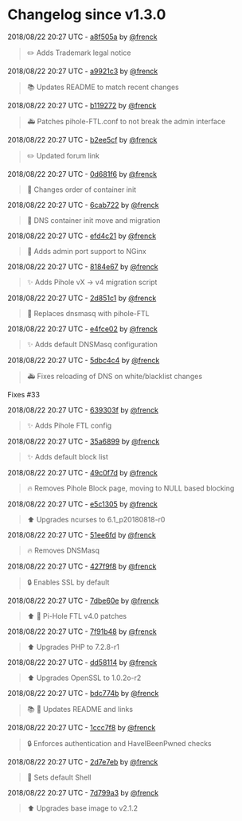 # Changelog since v1.3.0

2018/08/22 20:27 UTC - [a8f505a](https://github.com/hassio-addons/addon-pi-hole/commit/a8f505a9f6f6e835be9c18194299de8690ee694c) by [@frenck](https://github.com/frenck)
> :pencil2: Adds Trademark legal notice 

2018/08/22 20:27 UTC - [a9921c3](https://github.com/hassio-addons/addon-pi-hole/commit/a9921c3d53b741e4ae9aae9a6860e1d29de7fa5e) by [@frenck](https://github.com/frenck)
> :books: Updates README to match recent changes 

2018/08/22 20:27 UTC - [b119272](https://github.com/hassio-addons/addon-pi-hole/commit/b119272534d9e6d31a17e86d88f14731f8489f9d) by [@frenck](https://github.com/frenck)
> :ambulance: Patches pihole-FTL.conf to not break the admin interface 

2018/08/22 20:27 UTC - [b2ee5cf](https://github.com/hassio-addons/addon-pi-hole/commit/b2ee5cf067fc4e0fe69c78cae4cd5d473ad6779b) by [@frenck](https://github.com/frenck)
> :pencil2: Updated forum link 

2018/08/22 20:27 UTC - [0d681f6](https://github.com/hassio-addons/addon-pi-hole/commit/0d681f6621a5f6c3268e0ee44ee3b34f20fc112c) by [@frenck](https://github.com/frenck)
> :tractor: Changes order of container init 

2018/08/22 20:27 UTC - [6cab722](https://github.com/hassio-addons/addon-pi-hole/commit/6cab722dcf1d51ab2cf49483c2db62387e60cf11) by [@frenck](https://github.com/frenck)
> :tractor: DNS container init move and migration 

2018/08/22 20:27 UTC - [efd4c21](https://github.com/hassio-addons/addon-pi-hole/commit/efd4c21ab634d5f946d6312945ff6db9bf198d05) by [@frenck](https://github.com/frenck)
> :tractor: Adds admin port support to NGinx 

2018/08/22 20:27 UTC - [8184e67](https://github.com/hassio-addons/addon-pi-hole/commit/8184e670cc88b00f99ae7eb5f047248625e1e2db) by [@frenck](https://github.com/frenck)
> :sparkles: Adds Pihole vX -> v4 migration script 

2018/08/22 20:27 UTC - [2d851c1](https://github.com/hassio-addons/addon-pi-hole/commit/2d851c1a7fecf17bdf5769d3d80c7aa9bf2c00c1) by [@frenck](https://github.com/frenck)
> :tractor: Replaces dnsmasq with pihole-FTL 

2018/08/22 20:27 UTC - [e4fce02](https://github.com/hassio-addons/addon-pi-hole/commit/e4fce021da17a3bb48c255ddc127b11eee30f467) by [@frenck](https://github.com/frenck)
> :sparkles: Adds default DNSMasq configuration 

2018/08/22 20:27 UTC - [5dbc4c4](https://github.com/hassio-addons/addon-pi-hole/commit/5dbc4c4bb0e1ec03503064b181cdcf67d5b856b1) by [@frenck](https://github.com/frenck)
> :ambulance: Fixes reloading of DNS on white/blacklist changes

Fixes #33 

2018/08/22 20:27 UTC - [639303f](https://github.com/hassio-addons/addon-pi-hole/commit/639303fec51a95ae5a7685d3f73cc1fe56042bf5) by [@frenck](https://github.com/frenck)
> :sparkles: Adds Pihole FTL config 

2018/08/22 20:27 UTC - [35a6899](https://github.com/hassio-addons/addon-pi-hole/commit/35a6899b71042ba0ebf42f7ba38c4ef433331420) by [@frenck](https://github.com/frenck)
> :sparkles: Adds default block list 

2018/08/22 20:27 UTC - [49c0f7d](https://github.com/hassio-addons/addon-pi-hole/commit/49c0f7dd55452dd5c315ffc0b05e93e69626b6e8) by [@frenck](https://github.com/frenck)
> :fire: Removes Pihole Block page, moving to NULL based blocking 

2018/08/22 20:27 UTC - [e5c1305](https://github.com/hassio-addons/addon-pi-hole/commit/e5c1305e74ee12bafe52f4fc90fc05a440780b66) by [@frenck](https://github.com/frenck)
> :arrow_up: Upgrades ncurses to 6.1_p20180818-r0 

2018/08/22 20:27 UTC - [51ee6fd](https://github.com/hassio-addons/addon-pi-hole/commit/51ee6fda01724db7b8a4cb453a7b43950edd09d9) by [@frenck](https://github.com/frenck)
> :fire: Removes DNSMasq 

2018/08/22 20:27 UTC - [427f9f8](https://github.com/hassio-addons/addon-pi-hole/commit/427f9f8d7541dd4392587e3a51062bb69584b2da) by [@frenck](https://github.com/frenck)
> :lock: Enables SSL by default 

2018/08/22 20:27 UTC - [7dbe60e](https://github.com/hassio-addons/addon-pi-hole/commit/7dbe60e92a7e690096d11d3377c86c4ede262e27) by [@frenck](https://github.com/frenck)
> :arrow_up: :hammer: Pi-Hole FTL v4.0 patches 

2018/08/22 20:27 UTC - [7f91b48](https://github.com/hassio-addons/addon-pi-hole/commit/7f91b483e934e7ae50058e7ead6df59376b80364) by [@frenck](https://github.com/frenck)
> :arrow_up: Upgrades PHP to 7.2.8-r1 

2018/08/22 20:27 UTC - [dd58114](https://github.com/hassio-addons/addon-pi-hole/commit/dd581146697c78e489398e75b8a9162e8be86a98) by [@frenck](https://github.com/frenck)
> :arrow_up: Upgrades OpenSSL to 1.0.2o-r2 

2018/08/22 20:27 UTC - [bdc774b](https://github.com/hassio-addons/addon-pi-hole/commit/bdc774bc9e3a48322a5b8a86e3f88dda581ceaee) by [@frenck](https://github.com/frenck)
> :books: :shirt: Updates README and links 

2018/08/22 20:27 UTC - [1ccc7f8](https://github.com/hassio-addons/addon-pi-hole/commit/1ccc7f896b921e895d6991e81bf50a9f523dc559) by [@frenck](https://github.com/frenck)
> :lock: Enforces authentication and HaveIBeenPwned checks 

2018/08/22 20:27 UTC - [2d7e7eb](https://github.com/hassio-addons/addon-pi-hole/commit/2d7e7eb9318e26b37f888aa5e3b18de947da7d65) by [@frenck](https://github.com/frenck)
> :whale: Sets default Shell 

2018/08/22 20:27 UTC - [7d799a3](https://github.com/hassio-addons/addon-pi-hole/commit/7d799a35276b1a5e53825c5867c177bbf1340eb6) by [@frenck](https://github.com/frenck)
> :arrow_up: Upgrades base image to v2.1.2 

